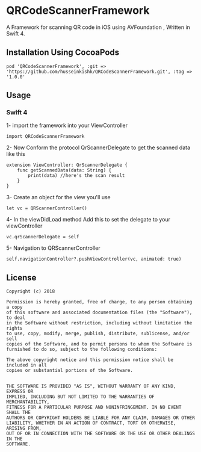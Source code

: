 # QRCodeScannerFramework
A Framework for scanning QR code in iOS using AVFoundation ,
Written in Swift 4.

## Installation Using CocoaPods

```
pod 'QRCodeScannerFramework', :git => 'https://github.com/husseinkishk/QRCodeScannerFramework.git', :tag => '1.0.0'
```

## Usage

### Swift 4
1- import the framework into your ViewController
```
import QRCodeScannerFramework
```
2- Now Conform the protocol QrScannerDelegate to get the scanned data like this
```
extension ViewController: QrScannerDelegate {
    func getScannedData(data: String) {
        print(data) //here's the scan result
    }
}
```
3- Create an object for the view you'll use
```
let vc = QRScannerController()
```

4- In the viewDidLoad method Add this to set the delegate to your viewController
```
vc.qrScannerDelegate = self
```
5- Navigation to QRScannerController

```
self.navigationController?.pushViewController(vc, animated: true)

```

## License
```
Copyright (c) 2018

Permission is hereby granted, free of charge, to any person obtaining a copy
of this software and associated documentation files (the "Software"), to deal
in the Software without restriction, including without limitation the rights
to use, copy, modify, merge, publish, distribute, sublicense, and/or sell
copies of the Software, and to permit persons to whom the Software is
furnished to do so, subject to the following conditions:

The above copyright notice and this permission notice shall be included in all
copies or substantial portions of the Software.


THE SOFTWARE IS PROVIDED "AS IS", WITHOUT WARRANTY OF ANY KIND, EXPRESS OR
IMPLIED, INCLUDING BUT NOT LIMITED TO THE WARRANTIES OF MERCHANTABILITY,
FITNESS FOR A PARTICULAR PURPOSE AND NONINFRINGEMENT. IN NO EVENT SHALL THE
AUTHORS OR COPYRIGHT HOLDERS BE LIABLE FOR ANY CLAIM, DAMAGES OR OTHER
LIABILITY, WHETHER IN AN ACTION OF CONTRACT, TORT OR OTHERWISE, ARISING FROM,
OUT OF OR IN CONNECTION WITH THE SOFTWARE OR THE USE OR OTHER DEALINGS IN THE
SOFTWARE.
```

